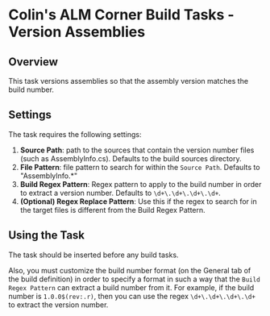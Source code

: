 # Colin's ALM Corner Build Tasks - Version Assemblies

## Overview
This task versions assemblies so that the assembly version matches the build number.

## Settings
The task requires the following settings:

1. **Source Path**: path to the sources that contain the version number files (such as AssemblyInfo.cs). Defaults to the build sources directory.
2. **File Pattern**: file pattern to search for within the `Source Path`. Defaults to "AssemblyInfo.*"
3. **Build Regex Pattern**: Regex pattern to apply to the build number in order to extract a version number. Defaults to `\d+\.\d+\.\d+\.\d+`.
4. **(Optional) Regex Replace Pattern**: Use this if the regex to search for in the target files is different from the Build Regex Pattern.  

## Using the Task
The task should be inserted before any build tasks.

Also, you must customize the build number format (on the General tab of the build definition) in order to specify a format in such a way that the `Build Regex Pattern` can extract a build number from it. For example, if the build number is `1.0.0$(rev:.r)`, then you can use the regex `\d+\.\d+\.\d+\.\d+` to extract the version number.
